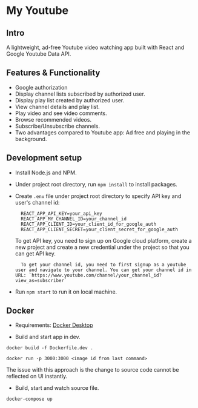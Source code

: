 # My Youtube

## Intro

A lightweight, ad-free Youtube video watching app built with React and Google Youtube Data API.

## Features & Functionality

- Google authorization
- Display channel lists subscribed by authorized user.
- Display play list created by authorized user.
- View channel details and play list.
- Play video and see video comments.
- Browse recommended videos.
- Subscribe/Unsubscribe channels.
- Two advantages compared to Youtube app: Ad free and playing in the background.

## Development setup

- Install Node.js and NPM.
- Under project root directory, run `npm install` to install packages.
- Create `.env` file under project root directory to specify API key and user's channel id:

  ```
    REACT_APP_API_KEY=your_api_key
    REACT_APP_MY_CHANNEL_ID=your_channel_id
    REACT_APP_CLIENT_ID=your_client_id_for_google_auth
    REACT_APP_CLIENT_SECRET=your_client_secret_for_google_auth
  ```

  To get API key, you need to sign up on Google cloud platform, create a new project and create a new credential under the project so that you can get API key.

      	To get your channel id, you need to first signup as a youtube user and navigate to your channel. You can get your channel id in URL: `https://www.youtube.com/channel/your_channel_id?view_as=subscriber`

- Run `npm start` to run it on local machine.

## Docker

- Requirements: [Docker Desktop](https://www.docker.com/products/docker-desktop/)

- Build and start app in dev.

```
docker build -f Dockerfile.dev .
```

```
docker run -p 3000:3000 <image id from last command>
```

The issue with this approach is the change to source code cannot be reflected on UI instantly.

- Build, start and watch source file.

```
docker-compose up
```
